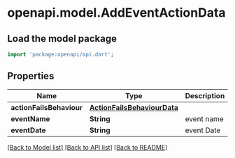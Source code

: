 # openapi.model.AddEventActionData

## Load the model package
```dart
import 'package:openapi/api.dart';
```

## Properties
Name | Type | Description | Notes
------------ | ------------- | ------------- | -------------
**actionFailsBehaviour** | [**ActionFailsBehaviourData**](ActionFailsBehaviourData.md) |  | [optional] 
**eventName** | **String** | event name | [optional] 
**eventDate** | **String** | event Date | [optional] 

[[Back to Model list]](../README.md#documentation-for-models) [[Back to API list]](../README.md#documentation-for-api-endpoints) [[Back to README]](../README.md)


